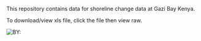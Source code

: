 This repository contains data for shoreline change data at Gazi Bay Kenya.

To download/view xls file,
click the file then view raw.


![BY:](https://img.shields.io/badge/Developed%20By%20%3A-Pauline%20Mwangi-crimson)
